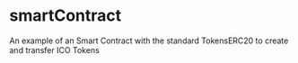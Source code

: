 # smartContract
An example of an Smart Contract with the standard TokensERC20 to create and transfer ICO Tokens
